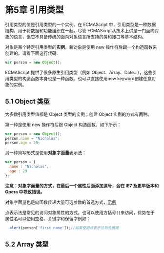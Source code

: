 # 第5章 引用类型

引用类型的值是引用类型的一个实例。在 ECMAScript 中，引用类型是一种数据结构，用于将数据和功能组织在一起。尽管 ECMAScript从技术上讲是一门面向对象的语言，但它不具备传统的面向对象语言所支持的类和接口等基本结构。

对象是某个特定引用类型的**实例**。新对象是使用 new 操作符后跟一个构造函数来创建的。请看下面这行代码:

```javascript
var person = new Object();
```

ECMAScript 提供了很多原生引用类型（例如 Object、Array、Date...），这些引用类型的构造函数本身也是一种函数。也可以直接使用new keyword创建任意对象的实例。

## 5.1 Object 类型
大多数引用类型值都是 Object 类型的实例；创建 Object 实例的方式有两种。

第一种是使用 new 操作符后跟 Object 构造函数，如下所示：

```javascript
var person = new Object();
person.name = "Nicholas";
person.age = 29;
```

另一种简写形式是使用**对象字面量**表示法：
```javascript
var person = {
  name : "Nicholas",
  age : 29
};
```

**注意：对象字面量的方式，在最后一个属性后面添加逗号，会在 IE7 及更早版本和Opera 中导致错误。**

对象字面量也是向函数传递大量可选参数的首选方式，[示例](./5.1/ObjectTypeExample04.html)

点表示法是常见的访问对象属性的方式。也可以使用方括号`[]`来访问，优势在于属性名可以使用空格、关键字和保留字例如：

```javascript
  alert(person['first name']);//如果使用点表示法则会报错
```

## 5.2 Array 类型
